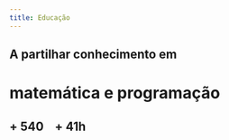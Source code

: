 ```yaml
---
title: Educação
---
```


## A partilhar conhecimento em

# matemática e programação

## + <i class="far fa-user"></i> 540 &nbsp;&nbsp; + <i class="far fa-clock"></i> 41h
